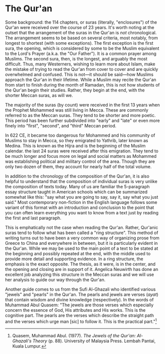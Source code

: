 # The Qur'an

Some background: the 114 chapters, or suras \(literally, "enclosures"\) of the Qur'an were received over the course of 23 years. It's worth noting at the outset that the arrangement of the suras in the Qur'an is _not_ chronological. The arrangement seems to be based on several criteria, most notably, from longest to shortest \(with some exceptions\). The first exception is the first sura, the opening, which is considered by some to be the Muslim equivalent to the Lord's Prayer \(a.k.a. the "Our Father"\). It is a common prayer among Muslims. The second sura, then, is the longest, and arguably the most difficult. Thus, many Westerners, wishing to learn more about Islam, make the mistake of trying to read the Qur'an from cover to cover and are quickly overwhelmed and confused. This is not—it should be said—how Muslims approach the Qur'an in their lifetime. While a Muslim may recite the Qur'an from start to finish during the month of Ramadan, this is not how students of the Qur'an begin their studies. Rather, they begin at the end, with the shorter Meccan suras, as will we.

The majority of the suras \(by count\) were received in the first 13 years when the Prophet Mohammed was still living in Mecca. These are commonly referred to as the Meccan suras. They tend to be shorter and more poetic. This period has been further subdivided into "early" and "late" or even more finely into "first", "second", and "third" Meccan period.

In 622 CE, it became too dangerous for Mohammed and his community of Muslims to stay in Mecca, so they emigrated to Yathrib, later known as Medina. This is known as the Hijra and is the beginning of the Muslim calendar. the last 24 suras were received after this emigration. They tend to be much longer and focus more on legal and social matters as Mohammed was establishing political and military control of the area. Though they are only two dozen of them, they account for nearly half of the total volume.

In addition to the chronology of the composition of the Qur'an, it is also helpful to understand that the composition of individual suras is very unlike the composition of texts today. Many of us are familiar the 5-paragraph essay structure taught in American schools which can be summarized somewhat like this: "say what you are going to say, say it, say what you just said." Most contemporary non-fiction in the English language follows some variant of this format with an introduction and conclusion to the point that you can often learn everything you want to know from a text just by reading the first and last paragraph.

This is emphatically not the case when reading the Qur'an. Rather, Qur'anic suras tend to follow what has been called a "ring structure". This method of writing turns out to have been a very common way of organizing prose from Greece to China and everywhere in between, but it is particularly evident in the Qur'an. While we may be used to the main point of a text to be stated at the beginning and possibly repeated at the end, with the middle used to provide more detail and supporting evidence. In a ring structure, the emphasis is the exact opposite. The thesis, as it were, is in the center, and the opening and closing are in support of it. Angelica Neuwirth has done an excellent job analyzing this structure in the Meccan suras and we will use her analysis to guide our way through the Qur'an.

Another guide comes to us from the Sufi Al-Ghazali who identified various "jewels" and "pearls" in the Qur'an. The pearls and jewels are verses \(_ayat_\) that contain wisdom and divine knowledge \(respectively\). In the words of Muhammad Abul Quasem: "The jewels are those verses which especially concern the essence of God, His attributes and His works. This is the cognitive part. The pearls are the verses which describe the straight path and the verses which urge man \[sic\] to follow it. This is the practical part."[^1]

[^1]: Quasem, Muhammad Abul. \(1977\). _The Jewels of the Qur'an: Al-Ghazali's Theory_ \(p. 88\). University of Malaysia Press. Lembah Pantai, Kuala Lumpur.

